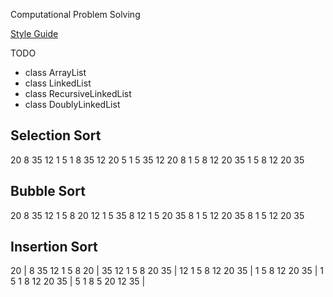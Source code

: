 Computational Problem Solving

[Style Guide](https://google.github.io/styleguide/javaguide.html)

TODO
- class ArrayList
- class LinkedList
- class RecursiveLinkedList
- class DoublyLinkedList


## Selection Sort
20 8 35 12 1 5
1 8 35 12 20 5
1 5 35 12 20 8
1 5 8 12 20 35
1 5 8 12 20 35

## Bubble Sort
20 8 35 12 1 5
8 20 12 1 5 35
8 12 1 5 20 35
8 1 5 12 20 35
8 1 5 12 20 35

## Insertion Sort
20 | 8 35 12 1 5
8 20 | 35 12 1 5
8 20 35 | 12 1 5
8 12 20 35 | 1 5
8 12 20 35 | 1 5
1 8 12 20 35 | 5
1 8 5 20 12 35 |
